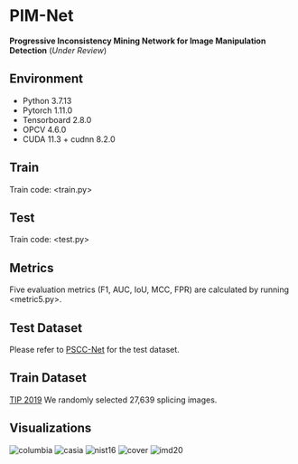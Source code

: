# PIM-Net

**Progressive Inconsistency Mining Network for Image Manipulation Detection**  (_Under Review_)

## Environment
* Python 3.7.13
* Pytorch 1.11.0
* Tensorboard 2.8.0
* OPCV 4.6.0
* CUDA 11.3 + cudnn 8.2.0

## Train
Train code: <train.py>

## Test
Train code: <test.py>

## Metrics
Five evaluation metrics (F1, AUC, IoU, MCC, FPR) are calculated by running <metric5.py>.

## Test Dataset
Please refer to [PSCC-Net](https://github.com/proteus1991/PSCC-Net) for the test dataset.

## Train Dataset
[TIP 2019](https://github.com/jawadbappy/forgery_localization_HLED) We randomly selected 27,639 splicing images.

## Visualizations

![columbia](https://github.com/ningnbai/PIM-Net/assets/106603827/43fe7b3a-311c-4a8e-a4d2-88c63e0dabec)
![casia](https://github.com/ningnbai/PIM-Net/assets/106603827/bb8be896-ada2-4281-a7be-f9bd0154e6ca)
![nist16](https://github.com/ningnbai/PIM-Net/assets/106603827/a0600114-82ba-4af1-bd47-ba97ef50e2e4)
![cover](https://github.com/ningnbai/PIM-Net/assets/106603827/beaf78a5-77aa-4d13-8880-f8c06d367aaa)
![imd20](https://github.com/ningnbai/PIM-Net/assets/106603827/c97cf472-1e83-4600-ad74-4fe4cfb2b1ac)
